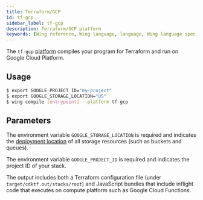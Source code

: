 ```yaml
---
title: Terraform/GCP
id: tf-gcp
sidebar_label: tf-gcp
description: Terraform/GCP platform
keywords: [Wing reference, Wing language, language, Wing language spec, Wing programming language, cli, terraform, tf-gcp, gcp, google cloud platform, platform]
---
```


The `tf-gcp` [platform](../02-concepts/03-platforms.md) compiles your program for Terraform and run on Google Cloud Platform.

## Usage

```sh
$ export GOOGLE_PROJECT_ID="my-project"
$ export GOOGLE_STORAGE_LOCATION="US"
$ wing compile [entrypoint] --platform tf-gcp
```

## Parameters 

The environment variable `GOOGLE_STORAGE_LOCATION` is required and indicates the [deployment
location](https://cloud.google.com/storage/docs/locations) of all storage
resources (such as buckets and queues). 

The environment variable `GOOGLE_PROJECT_ID` is required and indicates
the project ID of your stack.

The output includes both a Terraform configuration file (under `target/cdktf.out/stacks/root`) and
JavaScript bundles that include inflight code that executes on compute platform such as Google Cloud Functions.
